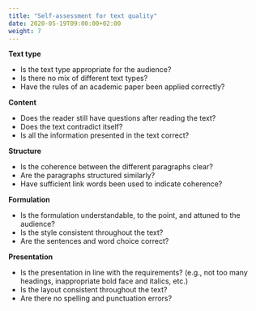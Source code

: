 ```yaml
---
title: "Self-assessment for text quality"
date: 2020-05-19T09:00:00+02:00
weight: 7
---
```


**Text type**

- Is the text type appropriate for the audience?
- Is there no mix of different text types?
- Have the rules of an academic paper been applied correctly?

**Content**
- Does the reader still have questions after reading the text?
- Does the text contradict itself?
- Is all the information presented in the text correct?

**Structure**
- Is the coherence between the different paragraphs clear?
- Are the paragraphs structured similarly?
- Have sufficient link words been used to indicate coherence?

**Formulation**
- Is the formulation understandable, to the point, and attuned to the audience?
- Is the style consistent throughout the text?
- Are the sentences and word choice correct?

**Presentation**
- Is the presentation in line with the requirements? (e.g., not too many headings, inappropriate bold face and italics, etc.)
- Is the layout consistent throughout the text?
- Are there no spelling and punctuation errors?

